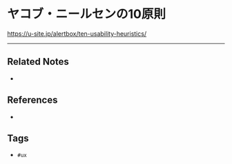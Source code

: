 # ヤコブ・ニールセンの10原則
https://u-site.jp/alertbox/ten-usability-heuristics/

---
## Related Notes
- 

## References
- 

## Tags
- `#ux` 